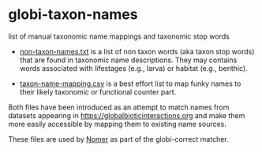 # globi-taxon-names
list of manual taxonomic name mappings and taxonomic stop words 

 * [non-taxon-names.txt](./non-taxon-names.txt) is a list of non taxon words (aka taxon stop words) that are found in taxonomic name descriptions. They may contains words associated with lifestages (e.g., larva) or habitat (e.g., benthic). 

 * [taxon-name-mapping.csv](./taxon-name-mapping.csv) is a best effort list to map funky names to their likely taxonomic or functional counter part. 

 Both files have been introduced as an attempt to match names from datasets appearing in https://globalbioticinteractions.org and make them more easily accessible by mapping them to existing name sources.

 These files are used by [Nomer](https://github.com/globalbioticinteractions/nomer) as part of the globi-correct matcher. 
